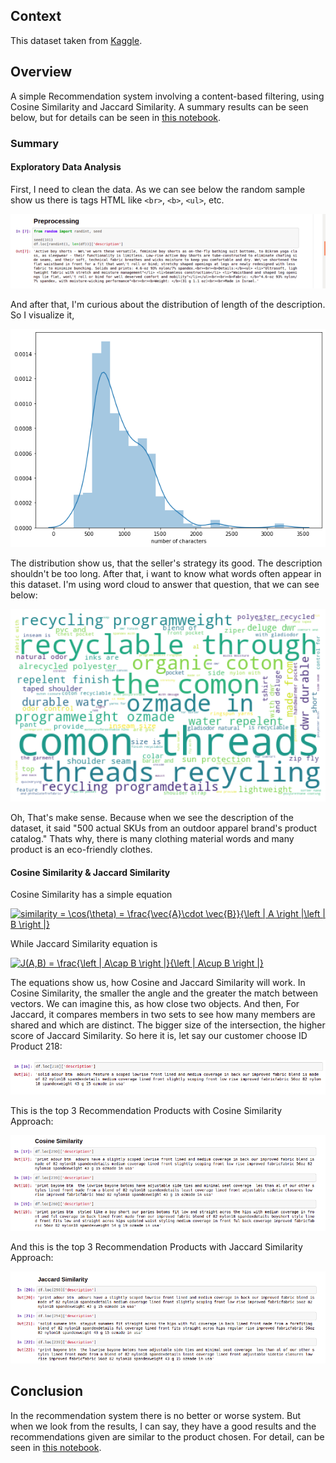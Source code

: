 ## Context

This dataset taken from [Kaggle](https://www.kaggle.com/cclark/product-item-data). 

## Overview

A simple Recommendation system involving a content-based filtering, using Cosine Similarity and Jaccard Similarity. A summary results can be seen below, but for details can be seen in [this notebook](https://github.com/Stev-create/E-commerce-Product-Recommendations---Recommendation-System/blob/master/E-Commerce%20Product%20Recommendation.ipynb).

### Summary

#### Exploratory Data Analysis

First, I need to clean the data. As we can see below the random sample show us there is tags HTML like `<br>`, `<b>`, `<ul>`, etc.

![GitHub Logo](/images/cos1.png)

And after that, I'm curious about the distribution of length of the description. So I visualize it, 

![GitHub Logo](/images/cos2.png)

The distribution show us, that the seller's strategy its good. The description shouldn't be too long. After that, i want to know what words often appear in this dataset. I'm using word cloud to answer that question, that we can see below:

![GitHub Logo](/images/cos3.png)

Oh, That's make sense. Because when we see the description of the dataset, it said "500 actual SKUs from an outdoor apparel brand's product catalog." Thats why, there is many clothing material words and many product is an eco-friendly clothes. 

#### Cosine Similarity & Jaccard Similarity

Cosine Similarity has a simple equation

<a href="https://www.codecogs.com/eqnedit.php?latex=similarity&space;=&space;\cos(\theta)&space;=&space;\frac{\vec{A}\cdot&space;\vec{B}}{\left&space;|&space;A&space;\right&space;|\left&space;|&space;B&space;\right&space;|}" target="_blank"><img src="https://latex.codecogs.com/gif.latex?similarity&space;=&space;\cos(\theta)&space;=&space;\frac{\vec{A}\cdot&space;\vec{B}}{\left&space;|&space;A&space;\right&space;|\left&space;|&space;B&space;\right&space;|}" title="similarity = \cos(\theta) = \frac{\vec{A}\cdot \vec{B}}{\left | A \right |\left | B \right |}" /></a>
 
While Jaccard Similarity equation is

<a href="https://www.codecogs.com/eqnedit.php?latex=J(A,B)&space;=&space;\frac{\left&space;|&space;A\cap&space;B&space;\right&space;|}{\left&space;|&space;A\cup&space;B&space;\right&space;|}" target="_blank"><img src="https://latex.codecogs.com/gif.latex?J(A,B)&space;=&space;\frac{\left&space;|&space;A\cap&space;B&space;\right&space;|}{\left&space;|&space;A\cup&space;B&space;\right&space;|}" title="J(A,B) = \frac{\left | A\cap B \right |}{\left | A\cup B \right |}" /></a>

The equations show us, how Cosine and Jaccard Similarity will work. In Cosine Similarity, the smaller the angle and the greater the match between vectors. We can imagine this, as how close two objects. And then, For Jaccard, it compares members in two sets to see how many members are shared and which are distinct. The bigger size of the intersection, the higher score of Jaccard Similarity. So here it is, let say our customer choose ID Product 218:

![GitHub Logo](/images/cos11.png)

This is the top 3 Recommendation Products with Cosine Similarity Approach:

![GitHub Logo](/images/cos12.png)

And this is the top 3 Recommendation Products with Jaccard Similarity Approach:

![GitHub Logo](/images/cos13.png)

## Conclusion

In the recommendation system there is no better or worse system. But when we look from the results, I can say, they have a good results and the recommendations given are similar to the product chosen. For detail, can be seen in [this notebook](https://github.com/Stev-create/E-commerce-Product-Recommendations---Recommendation-System/blob/master/E-Commerce%20Product%20Recommendation.ipynb).
